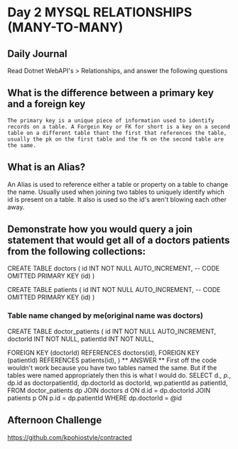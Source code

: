 # Day 2 MYSQL RELATIONSHIPS (MANY-TO-MANY)
## Daily Journal
Read Dotnet WebAPI's > Relationships, and answer the following questions
## What is the difference between a primary key and a foreign key
    The primary key is a unique piece of information used to identify records on a table. A Forgein Key or FK for short is a key on a second table on a different table thant the first that references the table, usually the pk on the first table and the fk on the second table are the same.
## What is an Alias?
 An Alias is used to reference either a table or property on a table to change the name. Usually used when joining two tables to uniquely identify which id is present on a table. It also is used so the id's aren't blowing each other away.
## Demonstrate how you would query a join statement that would get all of a doctors patients from the following collections:

CREATE TABLE doctors (
  id INT NOT NULL AUTO_INCREMENT,
  -- CODE OMITTED
  PRIMARY KEY (id)
)

CREATE TABLE patients (
  id INT NOT NULL AUTO_INCREMENT,
  -- CODE OMITTED
  PRIMARY KEY (id)
)
### Table name changed by me(original name was doctors)
CREATE TABLE doctor_patients (
  id INT NOT NULL AUTO_INCREMENT,
  doctorId INT NOT NULL,
  patientId INT NOT NULL,

  FOREIGN KEY (doctorId)
    REFERENCES doctors(id),
  FOREIGN KEY (patientId)
    REFERENCES patients(id),
)
** ANSWER **
    First off the code wouldn't work because you have two tables named the same. But if the tables were named appropriately then this is what I would do.
    SELECT
    d.*,
    p.*,
    dp.id as doctorpatientId,
    dp.doctorId as doctorId,
    wp.patientId as patientId,
    FROM
    doctor_patients dp
    JOIN doctors d ON d.id = dp.doctorId
    JOIN patients p ON p.id = dp.patientId
    WHERE
    dp.doctorId = @id

## Afternoon Challenge
  https://github.com/kpohiostyle/contracted
